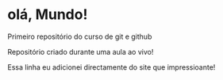 # olá, Mundo!
 Primeiro repositório do curso de git e github


Repositório criado durante uma aula ao vivo!

Essa linha eu adicionei directamente do site que impressioante!
